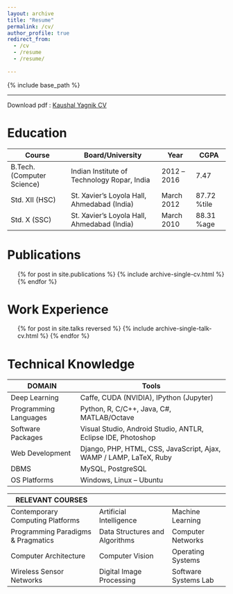 ```yaml
---
layout: archive
title: "Resume"
permalink: /cv/
author_profile: true
redirect_from:
  - /cv
  - /resume
  - /resume/
  
---
```


{% include base_path %}

****

Download pdf : [Kaushal Yagnik CV](/files/Kaushal_CV.pdf) 


Education  
======

| Course   | Board/University      | Year      | CGPA       |
| -------- | --------------------- | --------- | ---------- |
| B.Tech. (Computer Science) | Indian Institute of Technology Ropar, India | 2012 –2016 | 7.47   |
| Std. XII (HSC) | St. Xavier’s Loyola Hall, Ahmedabad (India) | March 2012 | 87.72 %tile |
| Std. X (SSC) | St. Xavier’s Loyola Hall, Ahmedabad (India) | March 2010 | 88.31 %age |


Publications
======
  <ul>{% for post in site.publications %}
    {% include archive-single-cv.html %}
  {% endfor %}</ul>
  
Work Experience
======
  <ul>{% for post in site.talks reversed %}
    {% include archive-single-talk-cv.html %}
  {% endfor %}</ul>
  
<!-- Teaching
======
  <ul>{% for post in site.teaching %}
    {% include archive-single-cv.html %}
  {% endfor %}</ul> -->

  

Technical Knowledge
======
<!-- 
| Course   | Board/University      | Year      | CGPA       |
| -------- | --------------------- | --------- | ---------- |
| Deep Learning | Indian Institute of Technology Ropar, India | 2012 –2016 | 7.47   |
| Programming Languages | St. Xavier’s Loyola Hall, Ahmedabad (India) | March 2012 | 87.72 %tile |
| Software Packages | St. Xavier’s Loyola Hall, Ahmedabad (India) | March 2010 | 88.31 %age | -->


| DOMAIN  | Tools         |
| ------- | ------------- | 
| Deep Learning | Caffe, CUDA (NVIDIA), IPython (Jupyter) |
| Programming Languages | Python, R, C/C++, Java, C#, MATLAB/Octave |
| Software Packages | Visual Studio, Android Studio, ANTLR, Eclipse IDE, Photoshop |
| Web Development | Django, PHP, HTML, CSS, JavaScript, Ajax, WAMP / LAMP, LaTeX, Ruby|
| DBMS | MySQL, PostgreSQL |
| OS Platforms | Windows, Linux – Ubuntu |



| RELEVANT COURSES |          |                  |
| ---------------- | -------- | ---------------- |
| Contemporary Computing Platforms | Artificial Intelligence | Machine Learning |
| Programming Paradigms & Pragmatics | Data Structures and Algorithms | Computer Networks | 
| Computer Architecture | Computer Vision | Operating Systems | 
| Wireless Sensor Networks | Digital Image Processing | Software Systems Lab |



<!-- 
Skills
======
* Skill 1
* Skill 2
  * Sub-skill 2.1
  * Sub-skill 2.2
  * Sub-skill 2.3
* Skill 3


Service and leadership
======
* Currently signed in to 43 different slack teams -->
